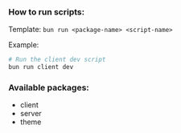 ### How to run scripts:

Template: `bun run <package-name> <script-name>`

Example: 

```bash
# Run the client dev script
bun run client dev
```

### Available packages:
- client
- server
- theme